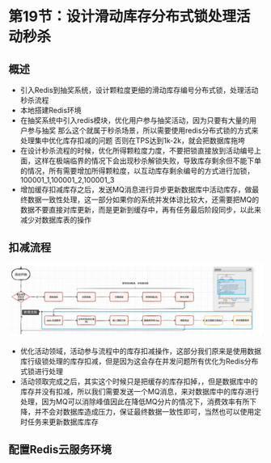 # 第19节：设计滑动库存分布式锁处理活动秒杀


## 概述

* 引入Redis到抽奖系统，设计颗粒度更细的滑动库存编号分布式锁，处理活动秒杀流程
* 本地搭建Redis环境
* 在抽奖系统中引入redis模块，优化用户参与抽奖活动，因为只要有大量的用户参与抽奖  那么这个就属于秒杀场景，所以需要使用redis分布式锁的方式来处理集中优化库存扣减的问题  否则在TPS达到1k-2k，就会把数据库拖垮
* 在设计秒杀流程的时候，优化所得颗粒度力度，不要把锁直接放到活动编号上面，这样在极端临界的情况下会出现秒杀解锁失败，导致库存剩余但不能下单的情况，所有需要增加所得颗粒度，以互动库存剩余编号的方式进行加锁，100001_1,100001_2,100001_3
* 增加缓存扣减库存之后，发送MQ消息进行异步更新数据库中活动库存，做最终数据一致性处理，这一部分如果你的系统并发体谅比较大，还需要把MQ的数据不要直接对库更新，而是更新到缓存中，再有任务最后阶段同步，以此来减少对数据库表的操作




## 扣减流程



![图 0](../images/7c6e4d573fd6bfc16d928f495a7c9adcf490b485fdb9e9aae748784375bf83cd.png)  

* 优化活动领域，活动参与流程中的库存扣减操作，这部分我们原来是使用数据库行级锁处理的库存扣减，但是因为这会存在并发问题所有优化为Redis分布式锁进行处理
* 活动领取完成之后，其实这个时候只是把缓存的库存扣掉，，但是数据库中的库存并没有扣减，所以我们需要发送一个MQ消息，来对数据库中的库存进行处理，因为MQ可以消除峰值因此在降低MQ分片的情况下，消费效率有所下降，并不会对数据库造成压力，保证最终数据一致性即可，当然也可以使用定时任务来更新数据库库存

## 配置Redis云服务环境





